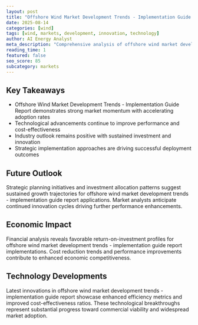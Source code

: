 ```yaml
---
layout: post
title: "Offshore Wind Market Development Trends - Implementation Guide Report"
date: 2025-08-14
categories: [wind]
tags: [wind, markets, development, innovation, technology]
author: AI Energy Analyst
meta_description: "Comprehensive analysis of offshore wind market development trends - implementation guide report covering market trends, technology developments, and industry outlook. Discover key insights and future projections."
reading_time: 1
featured: false
seo_score: 85
subcategory: markets
---
```


## Key Takeaways

- Offshore Wind Market Development Trends - Implementation Guide Report demonstrates strong market momentum with accelerating adoption rates
- Technological advancements continue to improve performance and cost-effectiveness
- Industry outlook remains positive with sustained investment and innovation
- Strategic implementation approaches are driving successful deployment outcomes

## Future Outlook

Strategic planning initiatives and investment allocation patterns suggest sustained growth trajectories for offshore wind market development trends - implementation guide report applications. Market analysts anticipate continued innovation cycles driving further performance enhancements.

## Economic Impact

Financial analysis reveals favorable return-on-investment profiles for offshore wind market development trends - implementation guide report implementations. Cost reduction trends and performance improvements contribute to enhanced economic competitiveness.

## Technology Developments

Latest innovations in offshore wind market development trends - implementation guide report showcase enhanced efficiency metrics and improved cost-effectiveness ratios. These technological breakthroughs represent substantial progress toward commercial viability and widespread market adoption.

